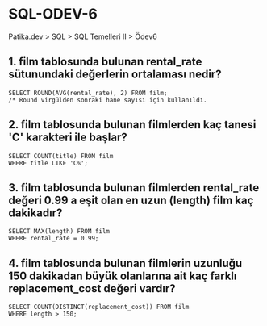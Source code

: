 # SQL-ODEV-6
Patika.dev > SQL > SQL Temelleri II > Ödev6

## 1. film tablosunda bulunan rental_rate sütunundaki değerlerin ortalaması nedir?

    SELECT ROUND(AVG(rental_rate), 2) FROM film;
    /* Round virgülden sonraki hane sayısı için kullanıldı.

## 2. film tablosunda bulunan filmlerden kaç tanesi 'C' karakteri ile başlar?

    SELECT COUNT(title) FROM film
    WHERE title LIKE 'C%';

## 3. film tablosunda bulunan filmlerden rental_rate değeri 0.99 a eşit olan en uzun (length) film kaç dakikadır?

    SELECT MAX(length) FROM film
    WHERE rental_rate = 0.99;

## 4. film tablosunda bulunan filmlerin uzunluğu 150 dakikadan büyük olanlarına ait kaç farklı replacement_cost değeri vardır?

    SELECT COUNT(DISTINCT(replacement_cost)) FROM film
    WHERE length > 150;
